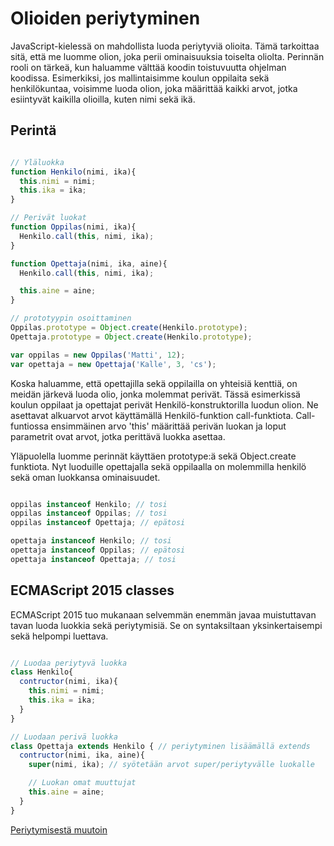 
# Olioiden periytyminen

JavaScript-kielessä on mahdollista luoda periytyviä olioita. Tämä tarkoittaa sitä, että me luomme olion, joka perii ominaisuuksia toiselta oliolta. Perinnän rooli on tärkeä, kun haluamme välttää koodin toistuvuutta ohjelman koodissa. Esimerkiksi, jos mallintaisimme koulun oppilaita sekä henkilökuntaa, voisimme luoda olion, joka määrittää kaikki arvot, jotka esiintyvät kaikilla olioilla, kuten nimi sekä ikä. 
## Perintä

```javascript

// Yläluokka
function Henkilo(nimi, ika){
  this.nimi = nimi;
  this.ika = ika;
}

// Perivät luokat
function Oppilas(nimi, ika){
  Henkilo.call(this, nimi, ika);
}

function Opettaja(nimi, ika, aine){
  Henkilo.call(this, nimi, ika);

  this.aine = aine;
}

// prototyypin osoittaminen
Oppilas.prototype = Object.create(Henkilo.prototype);
Opettaja.prototype = Object.create(Henkilo.prototype);

var oppilas = new Oppilas('Matti', 12);
var opettaja = new Opettaja('Kalle', 3, 'cs');

```

Koska haluamme, että opettajilla sekä oppilailla on yhteisiä kenttiä, on meidän järkevä luoda olio, jonka molemmat perivät. Tässä esimerkissä koulun oppilaat ja opettajat perivät Henkilö-konstruktorilla luodun olion. Ne asettavat alkuarvot arvot käyttämällä Henkilö-funktion call-funktiota. Call-funtiossa ensimmäinen arvo 'this' määrittää perivän luokan ja loput parametrit ovat arvot, jotka perittävä luokka asettaa.

Yläpuolella luomme perinnät käyttäen prototype:ä sekä Object.create funktiota. Nyt luoduille opettajalla sekä oppilaalla on molemmilla henkilö sekä oman luokkansa ominaisuudet.

```javascript

oppilas instanceof Henkilo; // tosi
oppilas instanceof Oppilas; // tosi
oppilas instanceof Opettaja; // epätosi

opettaja instanceof Henkilo; // tosi
opettaja instanceof Oppilas; // epätosi
opettaja instanceof Opettaja; // tosi

```

## ECMAScript 2015 classes

ECMAScript 2015 tuo mukanaan selvemmän enemmän javaa muistuttavan tavan luoda luokkia sekä periytymisiä. Se on syntaksiltaan yksinkertaisempi sekä helpompi luettava.

```JavaScript

// Luodaa periytyvä luokka
class Henkilo{
  contructor(nimi, ika){
    this.nimi = nimi;
    this.ika = ika;
  }
}

// Luodaan perivä luokka
class Opettaja extends Henkilo { // periytyminen lisäämällä extends
  contructor(nimi, ika, aine){
    super(nimi, ika); // syötetään arvot super/periytyvälle luokalle

    // Luokan omat muuttujat
    this.aine = aine;
  }
}

```
[Periytymisestä muutoin](periytymisesta.md)
